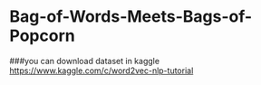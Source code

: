 # Bag-of-Words-Meets-Bags-of-Popcorn


###you can download dataset in kaggle
https://www.kaggle.com/c/word2vec-nlp-tutorial
